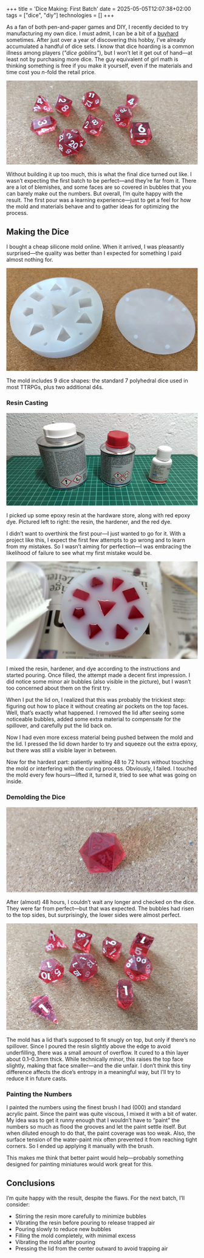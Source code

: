 +++
title = 'Dice Making: First Batch'
date = 2025-05-05T12:07:38+02:00
tags = ["dice", "diy"]
technologies = []
+++

As a fan of both pen-and-paper games and DIY, I recently decided to try manufacturing my own dice.
I must admit, I can be a bit of a [buyhard](https://www.urbandictionary.com/define.php?term=BuyHard) sometimes.
After just over a year of discovering this hobby, I’ve already accumulated a handful of dice sets.
I know that dice hoarding is a common illness among players (*"dice goblins"*), but I won’t let it get out of hand—at least not by purchasing more dice.
The guy equivalent of girl math is thinking something is free if you make it yourself, even if the materials and time cost you *n*-fold the retail price.

![First dice from the good side](good-side.webp)

Without building it up too much, this is what the final dice turned out like.
I wasn’t expecting the first batch to be perfect—and they’re far from it.
There are a lot of blemishes, and some faces are so covered in bubbles that you can barely make out the numbers.
But overall, I’m quite happy with the result.
The first pour was a learning experience—just to get a feel for how the mold and materials behave and to gather ideas for optimizing the process.

## Making the Dice

I bought a cheap silicone mold online.
When it arrived, I was pleasantly surprised—the quality was better than I expected for something I paid almost nothing for.

![mold](mold.webp)

The mold includes 9 dice shapes: the standard 7 polyhedral dice used in most TTRPGs, plus two additional d4s.

### Resin Casting

![resin](resin.webp)

I picked up some epoxy resin at the hardware store, along with red epoxy dye.
Pictured left to right: the resin, the hardener, and the red dye.

I didn’t want to overthink the first pour—I just wanted to go for it.
With a project like this, I expect the first few attempts to go wrong and to learn from my mistakes.
So I wasn’t aiming for perfection—I was embracing the likelihood of failure to see what my first mistake would be.

![first pour](first-pour.webp)

I mixed the resin, hardener, and dye according to the instructions and started pouring.
Once filled, the attempt made a decent first impression.
I did notice some minor air bubbles (also visible in the picture), but I wasn’t too concerned about them on the first try.

When I put the lid on, I realized that this was probably the trickiest step:
figuring out how to place it without creating air pockets on the top faces.
Well, that’s exactly what happened.
I removed the lid after seeing some noticeable bubbles, added some extra material to compensate for the spillover, and carefully put the lid back on.

Now I had even more excess material being pushed between the mold and the lid.
I pressed the lid down harder to try and squeeze out the extra epoxy, but there was still a visible layer in between.

Now for the hardest part:
patiently waiting 48 to 72 hours without touching the mold or interfering with the curing process.
Obviously, I failed.
I touched the mold every few hours—lifted it, turned it, tried to see what was going on inside.

### Demolding the Dice

![unpainted](unpainted.webp)

After (almost) 48 hours, I couldn’t wait any longer and checked on the dice.
They were far from perfect—but that was expected.
The bubbles had risen to the top sides, but surprisingly, the lower sides were almost perfect.

![Bubbles in flawed dice](bad-side.webp)

The mold has a lid that’s supposed to fit snugly on top, but only if there’s no spillover.
Since I poured the resin slightly above the edge to avoid underfilling, there was a small amount of overflow.
It cured to a thin layer about 0.1–0.3mm thick.
While technically minor, this raises the top face slightly, making that face smaller—and the die unfair.
I don’t think this tiny difference affects the dice’s entropy in a meaningful way, but I’ll try to reduce it in future casts.

### Painting the Numbers

I painted the numbers using the finest brush I had (000) and standard acrylic paint.
Since the paint was quite viscous, I mixed it with a bit of water.
My idea was to get it runny enough that I wouldn’t have to “paint” the numbers so much as flood the grooves and let the paint settle itself.
But when diluted enough to do that, the paint coverage was too weak.
Also, the surface tension of the water-paint mix often prevented it from reaching tight corners.
So I ended up applying it manually with the brush.

This makes me think that better paint would help—probably something designed for painting miniatures would work great for this.

## Conclusions

I’m quite happy with the result, despite the flaws.
For the next batch, I’ll consider:

- Stirring the resin more carefully to minimize bubbles
- Vibrating the resin before pouring to release trapped air
- Pouring slowly to reduce new bubbles
- Filling the mold completely, with minimal excess
- Vibrating the mold after pouring
- Pressing the lid from the center outward to avoid trapping air

